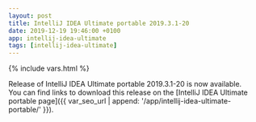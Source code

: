 ```yaml
---
layout: post
title: IntelliJ IDEA Ultimate portable 2019.3.1-20
date: 2019-12-19 19:46:00 +0100
app: intellij-idea-ultimate
tags: [intellij-idea-ultimate]
---
```

{% include vars.html %}

Release of IntelliJ IDEA Ultimate portable 2019.3.1-20 is now available.<br />
You can find links to download this release on the [IntelliJ IDEA Ultimate portable page]({{ var_seo_url | append: '/app/intellij-idea-ultimate-portable/' }}).